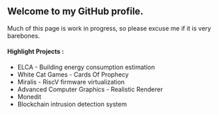 
## Welcome to my GitHub profile. 
Much of this page is work in progress, so please excuse me if it is very barebones.

#### Highlight Projects : 
  - ELCA - Building energy consumption estimation
  - White Cat Games - Cards Of Prophecy
  - Miralis - RiscV firmware virtualization
  - Advanced Computer Graphics - Realistic Renderer 
  - Monedit
  - Blockchain intrusion detection system
